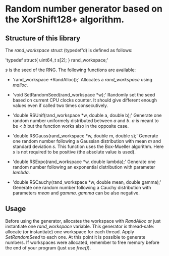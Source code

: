 Random number generator based on the XorShift128+ algorithm.
============================================================

Structure of this library
-------------------------

The *rand_workspace* struct (typedef'd) is defined as follows:

'typedef struct{
        uint64_t s[2];
} rand\_workspace;'

*s* is the seed of the RNG. 
The following functions are available:
- 'rand\_workspace \*RandAlloc();'
	Allocates a *rand_workspace* using *malloc*.

- 'void SetRandomSeed(rand\_workspace \*w);'
	Randomly set the seed based on current CPU clocks counter. It should give different enough values even if called two times consecutively.

- 'double RSUnif(rand\_workspace \*w, double a, double b);'
	Generate one random number uniformely distributed between *a* and *b*. *a* is meant to be < *b* but the function works also in the opposite case.

- 'double RSGauss(rand\_workspace \*w, double m, double s);'
	Generate one random number following a Gaussian distribution with mean *m* and standard deviation *s*. This function uses the Box-Mueller algorithm. Here *s* is not required to be positive (the absolute value is used).

- 'double RSExpo(rand\_workspace \*w, double lambda);'
	Generate one random number following an exponential distribution with parameter *lambda*.

- 'double RSCauchy(rand\_workspace \*w, double mean, double gamma);'
	Generate one random number following a Cauchy distribution with parameters *mean* and *gamma*. *gamma* can be also negative.

Usage
-----

Before using the generator, allocates the workspace with *RandAlloc* or just instantiate one *rand_workspace* variable. This generator is thread-safe: allocate (or instantiate) one workspace for each thread. Apply *SetRandomSeed* to each one. At this point it is possible to generate numbers. If workspaces were allocated, remember to free memory before the end of your program (just use *free()*).


